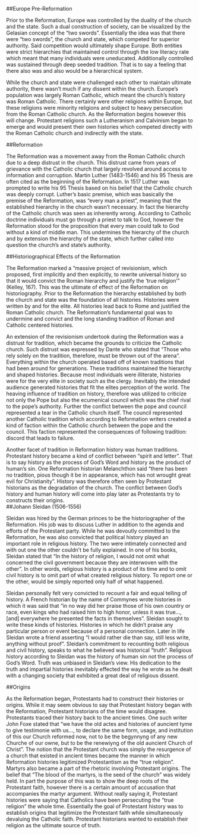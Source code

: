 ##Europe Pre-Reformation 
	
Prior to the Reformation, Europe was controlled by the duality of the church and the state.  Such a dual construction of society, can be visualized by the Gelasian concept of the “two swords”.   Essentially the idea was that there were “two swords”, the church and state, which competed for superior authority.  Said competition would ultimately shape Europe.  Both entities were strict hierarchies that maintained control through the low literacy rate which meant that many individuals were uneducated.  Additionally controlled was sustained through deep seeded tradition.  That is to say a feeling that there also was and also would be a hierarchical system.  
	
While the church and state were challenged each other to maintain ultimate authority, there wasn’t much if any dissent within the church.  Europe’s population was largely Roman Catholic, which meant the church’s history was Roman Catholic.  There certainly were other religions within Europe, but these religions were minority religions and subject to heavy persecution from the Roman Catholic church.  As the Reformation begins however this will change.  Protestant religions such a Lutheranism and Calvinism began to emerge and would present their own histories which competed directly with the Roman Catholic church and indirectly with the state.

##Reformation
	
The Reformation was a movement away from the Roman Catholic church due to a deep distrust in the church.  This distrust came from years of grievance with the Catholic church that largely revolved around access to information and corruption.  Martin Luther (1483-1546) and his 95 Thesis are often cited as the beginning of the Reformation.  In 1517 Luther was prompted to write his 95 Thesis based on his belief that the Catholic church was deeply corrupt.   Luther’s basic premise, which was basically the premise of the Reformation, was “every man a priest”, meaning that the established hierarchy in the church wasn’t necessary.  In fact the hierarchy of the Catholic church was seen as inherently wrong.  According to Catholic doctrine individuals must go through a priest to talk to God, however the Reformation stood for the proposition that every man could talk to God without a kind of middle man.  This undermines the hierarchy of the church and by extension the hierarchy of the state, which further called into question the church’s and state’s authority.

##Historiographical Effects of the Reformation 
	
The Reformation marked a “massive project of revisionism, which proposed, first implicitly and then explicitly, to rewrite universal history so that it would convict the Roman hierarchy and justify the ‘true religion’” (Kelley, 167).  This was the ultimate of effect of the Reformation on historiography.  Prior to the Reformation the hierarchy established by both the church and state was the foundation of all histories.  Histories were written by and for the elite.  All histories lead back to Rome and justified the Roman Catholic church.  The Reformation’s fundamental goal was to undermine and convict and the long standing tradition of Roman and Catholic centered histories.   
	
An extension of the revisionism undertook during the Reformation was a distrust for tradition, which became the grounds to criticize the Catholic church.  Such distrust was expressed by Dante who stated that “Those who rely solely on the tradition, therefore, must be thrown out of the arena”.   Everything within the church operated based off of known traditions that had been around for generations.  These traditions maintained the hierarchy and shaped histories.  Because most individuals were illiterate, histories were for the very elite in society such as the clergy.  Inevitably the intended audience generated histories that fit the elites  perception of the world.  The heaving influence of tradition on history, therefore was utilized to criticize not only the Pope but also the ecumenical council which was the chief rival to the pope’s authority.  Further the conflict between the pope and council represented a tear in the Catholic  church itself.  The council represented another Catholic tradition which according to Reformation writers created a kind of faction within the Catholic church between the pope and the council.  This faction represented the consequences of following tradition: discord that leads to failure.  

Another facet of tradition in Reformation history was human traditions.  Protestant history became a kind of conflict between “spirit and letter”.  That is to say history as the process of God’s Word and history as the product of human’s sin.  One Reformation historian Melanchthon said “there has been no tradition, pious though it be in appearance, which has not wrought great evil for Christianity”.  History was therefore often seen by Protestant historians as the degradation of the church.  The conflict between God’s history and human history will come into play later as Protestants try to constructs their origins.  
##Johann Sleidan (1506-1556)
	
Sleidan was hired by the German princes to be the historiographer of the Reformation.  His job was to discuss Luther in addition to the agenda and efforts of the Protestant party.  While he was devoutly committed to the Reformation, he was also convicted that political history played an important role in religious history.  The two were intimately connected and with out one the other couldn’t be fully explained.  In one of his books, Sleidan stated that “In the history of religion, I would not omit what concerned the civil government because they are interwoven with the other”.  In other words, religious history is a product of its time and to omit civil history is to omit part of what created religious history.  To report one or the other, would be simply reported only half of what happened.  
	 
Sleidan personally felt very convicted to recount a fair and equal telling of history.  A French historian by the name of Commynes wrote histories in which it was said that “in no way did her praise those of his own country or race, even kings who had raised him to high honor, unless it was true…, [and] everywhere he presented the facts in themselves”.  Sleidan sought to write these kinds of histories.  Histories in which he didn’t praise any particular person or event because of a personal connection.  Later in life Sleidan wrote a friend asserting “I would rather die than say, still less write, anything without proof”.  Sleidan’s commitment to recounting both religious and civil history, speaks to what he believed was historical “truth”.  Religious history according to Sleidan was the history of  human sin not the process of God’s Word.  Truth was unbiased in Sleidan’s view.  His dedication to the truth and impartial histories inevitably effected the way he wrote as he dealt with a changing society that exhibited a great deal of religious dissent.

##Origins 

As the Reformation began, Protestants had to construct their histories or origins.  While it may seem obvious to say that Protestant history began with the Reformation, Protestant historians of the time would disagree. Protestants traced their history back to the ancient times.  One such writer John Foxe stated that “we have the old actes and histories of auncient tyme to give testimonie with us…, to declare the same form, usage, and institution of this our Church reformed now, not to be the begynnyng of any new Churche of our owne, but to be the renewiyng of the old auncient Church of Christ”.  The notion that the Protestant church was simply the resurgence of a church that existed in ancient times became the manner in which Reformation histories legitimized Protestantism as the “true religion”. Martyrs also became a part of the rhetoric involving Protestant origins.  The belief that “The blood of the martyrs, is the seed of the church” was widely held.  In part the purpose of this was to show the deep roots of the Protestant faith, however there is a certain amount of accusation that accompanies the martyr argument.  Without really saying it, Protestant histories were saying that Catholics have been persecuting the “true religion” the whole time. Essentially the goal of Protestant history was to establish origins that legitimize the Protestant faith while simultaneously devaluing the Catholic faith.  Protestant historians wanted to establish their religion as the ultimate source of truth.
